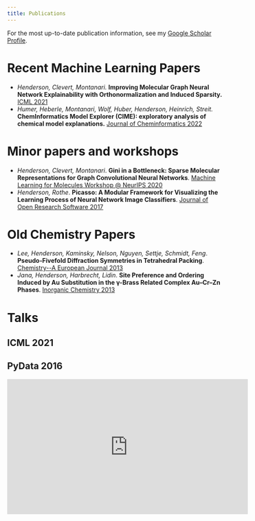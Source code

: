 ```yaml
---
title: Publications
---
```


For the most up-to-date publication information, see my [Google Scholar Profile](https://scholar.google.com/citations?user=4Wr_OxcAAAAJ&hl=en).

# Recent Machine Learning Papers

* _Henderson, Clevert, Montanari._ **Improving Molecular Graph Neural Network Explainability with Orthonormalization and Induced Sparsity.** [ICML 2021](https://proceedings.mlr.press/v139/henderson21a.html)
* _Humer, Heberle, Montanari, Wolf, Huber, Henderson, Heinrich, Streit._ **ChemInformatics Model Explorer (CIME): exploratory analysis of chemical model explanations.** [Journal of Cheminformatics 2022](https://link.springer.com/article/10.1186/s13321-022-00600-z)

# Minor papers and workshops

* _Henderson, Clevert, Montanari_. **Gini in a Bottleneck: Sparse Molecular Representations for Graph Convolutional Neural Networks**. [Machine Learning for Molecules Workshop @ NeurIPS 2020](https://ml4molecules.github.io/papers2020/ML4Molecules_2020_paper_55.pdf)
* _Henderson, Rothe_. **Picasso: A Modular Framework for Visualizing the Learning Process of Neural Network Image Classifiers**. [Journal of Open Research Software 2017](https://openresearchsoftware.metajnl.com/article/10.5334/jors.178/)
 
# Old Chemistry Papers

* _Lee, Henderson, Kaminsky, Nelson, Nguyen, Settje, Schmidt, Feng_. **Pseudo‐Fivefold Diffraction Symmetries in Tetrahedral Packing**. [Chemistry--A European Journal 2013](https://chemistry-europe.onlinelibrary.wiley.com/doi/abs/10.1002/chem.201203758)
* _Jana, Henderson, Harbrecht, Lidin_. **Site Preference and Ordering Induced by Au Substitution in the γ-Brass Related Complex Au–Cr–Zn Phases**. [Inorganic Chemistry 2013](https://pubs.acs.org/doi/abs/10.1021/ic302244e)

# Talks

## ICML 2021

<div id="presentation-embed-38959525"></div>
<script src="https://slideslive.com/embed_presentation.js"></script>
<script>
  embed = new SlidesLiveEmbed("presentation-embed-38959525", {
    presentationId: "38959525",
    autoPlay: false,
    verticalEnabled: true,
  });
</script>

## PyData 2016

<iframe width="560" height="315" src="https://www.youtube.com/embed/DfWLBzArzKE" title="YouTube video player" frameborder="0" allow="accelerometer; autoplay; clipboard-write; encrypted-media; gyroscope; picture-in-picture" allowfullscreen></iframe>